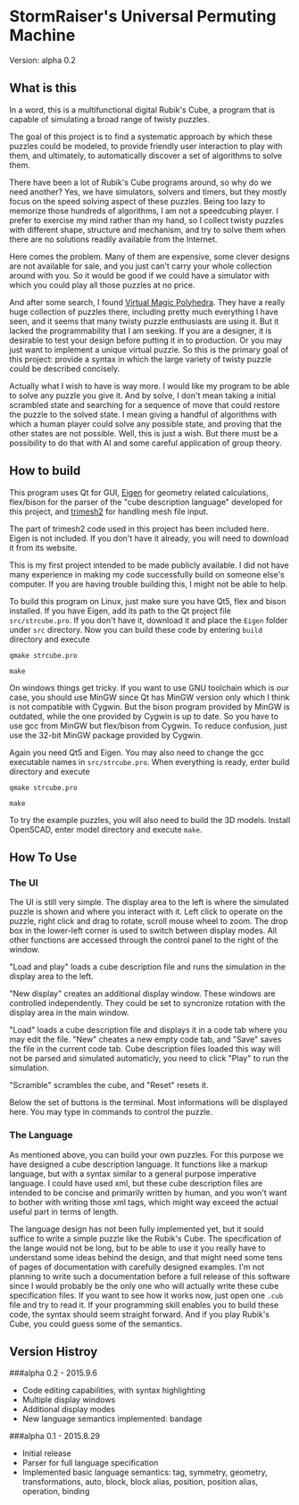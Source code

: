 # StormRaiser's Universal Permuting Machine

Version: alpha 0.2

## What is this
In a word, this is a multifunctional digital Rubik's Cube, a program that is
capable of simulating a broad range of twisty puzzles.

The goal of this project is to find a systematic approach by which these puzzles could be modeled, to provide friendly user interaction to play with them, and ultimately, to automatically discover a set of algorithms to solve them.

There have been a lot of Rubik's Cube programs around, so why do we need another? Yes, we have simulators, solvers and timers, but they mostly focus on the speed solving aspect of these puzzles. Being too lazy to memorize those hundreds of algorithms, I am not a speedcubing player. I prefer to exercise my mind rather than my hand, so I collect twisty puzzles with different shape, structure and mechanism, and try to solve them when there are no solutions readily available from the Internet.

Here comes the problem. Many of them are expensive, some clever designs are not available for sale, and you just can't carry your whole collection around with you. So it would be good if we could have a simulator with which you could play all those puzzles at no price.

And after some search, I found [Virtual Magic Polyhedra](http://users.skynet.be/moz071262/Applets/Magic%20Polyhedra/). They have a really huge collection of puzzles there, including pretty much everything I have seen, and it seems that many twisty puzzle enthusiasts are using it. But it lacked the programmability that I am seeking. If you are a designer, it is desirable to test your design before putting it in to production. Or you may just want to implement a unique virtual puzzle. So this is the primary goal of this project: provide a syntax in which the large variety of twisty puzzle could be described concisely.

Actually what I wish to have is way more. I would like my program to be able to solve any puzzle you give it. And by solve, I don't mean taking a initial scrambled state and searching for a sequence of move that could restore the puzzle to the solved state. I mean giving a handful of algorithms with which a human player could solve any possible state, and proving that the other states are not possible. Well, this is just a wish. But there must be a possibility to do that with AI and some careful application of group theory.

## How to build
This program uses Qt for GUI, [Eigen](http://eigen.tuxfamily.org/index.php?title=Main_Page) for geometry related calculations, flex/bison for the parser of the "cube description language" developed for this project, and [trimesh2](http://gfx.cs.princeton.edu/proj/trimesh2/) for handling mesh file input.

The part of trimesh2 code used in this project has been included here. Eigen is not included. If you don't have it already, you will need to download it from its website.

This is my first project intended to be made publicly available. I did not have many experience in making my code successfully build on someone else's computer. If you are having trouble building this, I might not be able to help.

To build this program on Linux, just make sure you have Qt5, flex and bison installed. If you have Eigen, add its path to the Qt project file `src/strcube.pro`. If you don't have it, download it and place the `Eigen` folder under `src` directory. Now you can build these code by entering `build` directory and execute

`qmake strcube.pro`

`make`

On windows things get tricky. If you want to use GNU toolchain which is our case, you should use MinGW since Qt has MinGW version only which I think is not compatible with Cygwin. But the bison program provided by MinGW is outdated, while the one provided by Cygwin is up to date. So you have to use gcc from MinGW but flex/bison from Cygwin. To reduce confusion, just use the 32-bit MinGW package provided by Cygwin.

Again you need Qt5 and Eigen. You may also need to change the gcc executable names in `src/strcube.pro`. When everything is ready, enter build directory and execute

`qmake strcube.pro`

`make`

To try the example puzzles, you will also need to build the 3D models. Install OpenSCAD, enter model directory and execute `make`.

## How To Use

### The UI
The UI is still very simple. The display area to the left is where the simulated puzzle is shown and where you interact with it. Left click to operate on the puzzle, right click and drag to rotate, scroll mouse wheel to zoom. The drop box in the lower-left corner is used to switch between display modes. All other functions are accessed through the control panel to the right of the window.

"Load and play" loads a cube description file and runs the simulation in the display area to the left.

"New display" creates an additional display window. These windows are controlled independently. They could be set to syncronize rotation with the display area in the main window.

"Load" loads a cube description file and displays it in a code tab where you may edit the file. "New" cheates a new empty code tab, and "Save" saves the file in the current code tab. Cube description files loaded this way will not be parsed and simulated automaticly, you need to click "Play" to run the simulation.

"Scramble" scrambles the cube, and "Reset" resets it.

Below the set of buttons is the terminal. Most informations will be displayed here. You may type in commands to control the puzzle.

### The Language
As mentioned above, you can build your own puzzles. For this purpose we have designed a cube description language. It functions like a markup language, but with a syntax similar to a general purpose imperative language. I could have used xml, but these cube description files are intended to be concise and primarily written by human, and you won't want to bother with writing those xml tags, which might way exceed the actual useful part in terms of length.

The language design has not been fully implemented yet, but it sould suffice to write a simple puzzle like the Rubik's Cube. The specification of the lange would not be long, but to be able to use it you really have to understand some ideas behind the design, and that might need some tens of pages of documentation with carefully designed examples. I'm not planning to write such a documentation before a full release of this software since I would probably be the only one who will actually write these cube specification files. If you want to see how it works now, just open one `.cub` file and try to read it. If your programming skill enables you to build these code, the syntax should seem straight forward. And if you play Rubik's Cube, you could guess some of the semantics.

## Version Histroy

###alpha 0.2 - 2015.9.6
*	Code editing capabilities, with syntax highlighting
*	Multiple display windows
*	Additional display modes
*	New language semantics implemented: bandage

###alpha 0.1 - 2015.8.29
*	Initial release
*	Parser for full language specification
*	Implemented basic language semantics: tag, symmetry, geometry, transformations, auto, block, block alias, position, position alias, operation, binding
